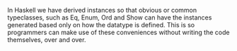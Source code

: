 In Haskell we have derived instances so that obvious or common typeclasses, such as Eq, Enum, Ord and Show can have the instances generated based only on how the datatype is defined. This is so programmers can make use of these conveniences without writing the code themselves, over and over.


